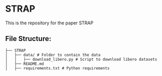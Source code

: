# STRAP

This is the repository for the paper STRAP


## File Structure:
```
├── STRAP
│   ├── data/ # Folder to contain the data
│   │   ├── download_libero.py # Script to download libero datasets
│   ├── README.md
│   ├── requirements.txt # Python requirements
```